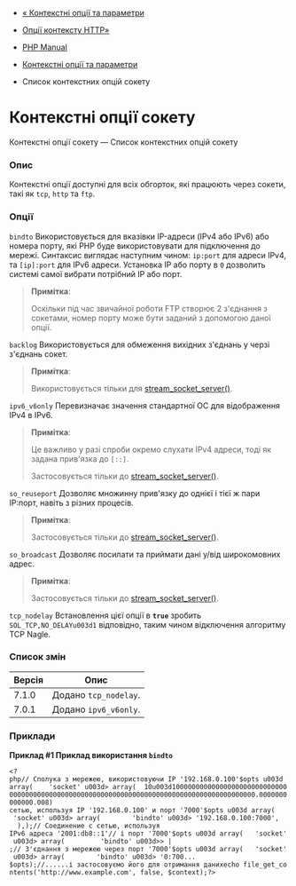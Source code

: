 - [« Контекстні опції та параметри](context.md)
- [Опції контексту HTTP»](context.http.md)

- [PHP Manual](index.md)
- [Контекстні опції та параметри](context.md)
- Список контекстних опцій сокету

# Контекстні опції сокету

Контекстні опції сокету — Список контекстних опцій сокету

### Опис

Контекстні опції доступні для всіх обгорток, які працюють через
сокети, такі як `tcp`, `http` та `ftp`.

### Опції

`bindto`
Використовується для вказівки IP-адреси (IPv4 або IPv6) або номера порту,
які PHP буде використовувати для підключення до мережі. Синтаксис
виглядає наступним чином: `ip:port` для адреси IPv4, та `[ip]:port` для
IPv6 адреси. Установка IP або порту в `0` дозволить системі самої
вибрати потрібний IP або порт.

> **Примітка**:
>
> Оскільки під час звичайної роботи FTP створює 2 з'єднання з сокетами,
> номер порту може бути заданий з допомогою даної опції.

`backlog`
Використовується для обмеження вихідних з'єднань у черзі з'єднань
сокет.

> **Примітка**:
>
> Використовується тільки для
> [stream_socket_server()](function.stream-socket-server.md).

`ipv6_v6only`
Перевизначає значення стандартної ОС для відображення IPv4 в IPv6.

> **Примітка**:
>
> Це важливо у разі спроби окремо слухати IPv4 адреси, тоді
> як задана прив'язка до `[::]`.
>
> Застосовується тільки до
> [stream_socket_server()](function.stream-socket-server.md).

`so_reuseport`
Дозволяє множинну прив'язку до однієї і тієї ж пари IP:порт, навіть з
різних процесів.

> **Примітка**:
>
> Застосовується тільки до
> [stream_socket_server()](function.stream-socket-server.md).

`so_broadcast`
Дозволяє посилати та приймати дані у/від широкомовних адрес.

> **Примітка**:
>
> Застосовується тільки до
> [stream_socket_server()](function.stream-socket-server.md).

`tcp_nodelay`
Встановлення цієї опції в **`true`** зробить `SOL_TCP,NO_DELAYu003d1`
відповідно, таким чином відключення алгоритму TCP Nagle.

### Список змін

| Версія | Опис                  |
|--------|-----------------------|
| 7.1.0  | Додано `tcp_nodelay`. |
| 7.0.1  | Додано `ipv6_v6only`. |

### Приклади

**Приклад #1 Приклад використання `bindto`**

`<?php// Сполука з мережею, використовуючи IP '192.168.0.100'$opts u003d array(    'socket' u003d> array(  10u003d1000000000000000000000000000000000000000000000000000000000000000000000000000000000000000000.0000000000000.008) сетью, используя IP '192.168.0.100' и порт '7000'$opts u003d array(    'socket' u003d> array(        'bindto' u003d> '192.168.0.100:7000',    ),);// Соединение с сетью, используя IPv6 адреса '2001:db8::1'// і порт '7000'$opts u003d array(   'socket' u003d> array(         'bindto' u003d>> | ;// З'єднання з мережею через порт '7000'$opts u003d array(   'socket' u003d> array(        'bindto' u003d> '0:700... $opts);//......і застосовуємо його для отримання данихecho file_get_contents('http://www.example.com', false, $context);?> `
